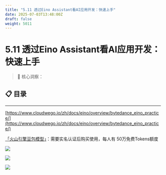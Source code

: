 ```yaml
---
title: "5.11 透过Eino Assistant看AI应用开发：快速上手"
date: 2025-07-03T13:48:00Z
draft: false
weight: 5011
---
```


# 5.11 透过Eino Assistant看AI应用开发：快速上手

> 🎯 核心洞察：



## 📋 目录

---



[https://www.cloudwego.io/zh/docs/eino/overview/bytedance_eino_practice/](https://www.cloudwego.io/zh/docs/eino/overview/bytedance_eino_practice/)



[「火山引擎豆包模型」](https://console.volcengine.com/ark)：需要实名认证后购买使用，每人有 50万免费Tokens额度

![](/images/22524637-29b5-80e9-84e8-ff0346e83856/image_22624637-29b5-809d-9038-f6e6c7298821.jpg)



![](/images/22524637-29b5-80e9-84e8-ff0346e83856/image_22924637-29b5-80e6-a91a-fd24357da730.jpg)

![](/images/22524637-29b5-80e9-84e8-ff0346e83856/image_22924637-29b5-803c-bdfb-f6c0f749a704.jpg)



